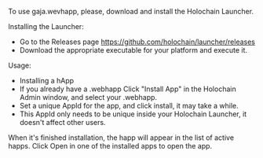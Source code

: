 To use gaja.wevhapp, please, download and install the Holochain Launcher.

Installing the Launcher:

- Go to the Releases page https://github.com/holochain/launcher/releases
- Download the appropriate executable for your platform and execute it.

Usage:

- Installing a hApp
- If you already have a .webhapp Click "Install App" in the Holochain Admin window, and select your .webhapp.
- Set a unique AppId for the app, and click install, it may take a while.
- This AppId only needs to be unique inside your Holochain Launcher, it doesn't affect other users.

When it's finished installation, the happ will appear in the list of active happs.
Click Open in one of the installed apps to open the app.



































































